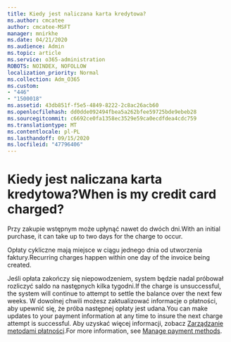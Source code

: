 ```yaml
---
title: Kiedy jest naliczana karta kredytowa?
ms.author: cmcatee
author: cmcatee-MSFT
manager: mnirkhe
ms.date: 04/21/2020
ms.audience: Admin
ms.topic: article
ms.service: o365-administration
ROBOTS: NOINDEX, NOFOLLOW
localization_priority: Normal
ms.collection: Adm_O365
ms.custom:
- "446"
- "1500018"
ms.assetid: 43db851f-f5e5-4849-8222-2c8ac26acb60
ms.openlocfilehash: dd0dde092494fbea5a262bfee59725bde9ebeb28
ms.sourcegitcommit: c6692ce0fa1358ec3529e59ca0ecdfdea4cdc759
ms.translationtype: MT
ms.contentlocale: pl-PL
ms.lasthandoff: 09/15/2020
ms.locfileid: "47796406"
---
```

# <a name="when-is-my-credit-card-charged"></a><span data-ttu-id="d6c15-102">Kiedy jest naliczana karta kredytowa?</span><span class="sxs-lookup"><span data-stu-id="d6c15-102">When is my credit card charged?</span></span>

<span data-ttu-id="d6c15-103">Przy zakupie wstępnym może upłynąć nawet do dwóch dni.</span><span class="sxs-lookup"><span data-stu-id="d6c15-103">With an initial purchase, it can take up to two days for the charge to occur.</span></span>
  
<span data-ttu-id="d6c15-104">Opłaty cykliczne mają miejsce w ciągu jednego dnia od utworzenia faktury.</span><span class="sxs-lookup"><span data-stu-id="d6c15-104">Recurring charges happen within one day of the invoice being created.</span></span>
  
<span data-ttu-id="d6c15-105">Jeśli opłata zakończy się niepowodzeniem, system będzie nadal próbował rozliczyć saldo na następnych kilka tygodni.</span><span class="sxs-lookup"><span data-stu-id="d6c15-105">If the charge is unsuccessful, the system will continue to attempt to settle the balance over the next few weeks.</span></span> <span data-ttu-id="d6c15-106">W dowolnej chwili możesz zaktualizować informacje o płatności, aby upewnić się, że próba następnej opłaty jest udana.</span><span class="sxs-lookup"><span data-stu-id="d6c15-106">You can make updates to your payment information at any time to insure the next charge attempt is successful.</span></span> <span data-ttu-id="d6c15-107">Aby uzyskać więcej informacji, zobacz [Zarządzanie metodami płatności](https://docs.microsoft.com/microsoft-365/commerce/billing-and-payments/manage-payment-methods).</span><span class="sxs-lookup"><span data-stu-id="d6c15-107">For more information, see [Manage payment methods](https://docs.microsoft.com/microsoft-365/commerce/billing-and-payments/manage-payment-methods).</span></span>